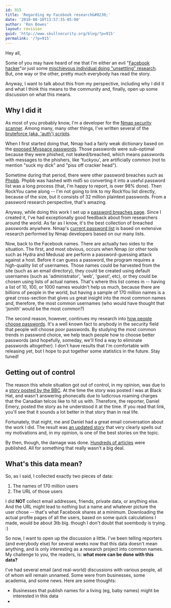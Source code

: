 ```yaml
---
id: 915
title: 'Regarding my Facebook research&#8230;'
date: '2010-08-10T13:57:35-05:00'
author: 'Ron Bowes'
layout: revision
guid: 'http://www.skullsecurity.org/blog/?p=915'
permalink: '/?p=915'
---
```


Hey all,

Some of you may have heard of me that I'm either an evil "[Facebook hacker](http://www.theatlanticwire.com/opinions/view/opinion/Hacker-Harvests-100M-Facebook-Profiles-and-Publishes-Data-Whos-At-Risk-4510)"or just some [mischievous individual doing "unsettling" research](http://www.telegraph.co.uk/technology/facebook/7919103/First-Wikileaks-now-Facebook.-Is-this-the-death-of-privacy.html). But, one way or the other, pretty much everybody has read the story.

Anyway, I want to talk about this from my perspective, including why I did it and what I think this means to the community and, finally, open up some discussion on what this means.

## Why I did it

As most of you probably know, I'm a developer for the [Nmap security scanner](http://nmap.org). Among many, many other things, I've written several of the [bruteforce (aka, 'auth') scripts](http://nmap.org/nsedoc/categories/auth.html).

When I first started doing that, Nmap had a fairly weak dictionary based on the [exposed Myspace passwords](http://downloads.skullsecurity.org/passwords/myspace.txt). Those passwords were sub-optimal because they were phished, not leaked/breached, which means passwords with messages to the phishers, like 'fuckyou', are artificially common (not to mention "suck my dick" and "piss off cracker head").

Sometime during that period, there were other password breaches such as [Phpbb](http://downloads.skullsecurity.org/passwords/phpbb.txt.bz2). Phpbb was hashed with md5 so converting it into a useful password list was a long process (that, I'm happy to report, is over 98% done). Then RockYou came along -- I'm not going to link to my RockYou list directly, because of the size, but it consists of 32 million plaintext passwords. From a password research perspective, that's amazing.

Anyway, while doing this work I set up a [password breaches page](http://skullsecurity.org/wiki/index.php/Passwords). Since I created it, I've had exceptionally good feedback about from researchers around the world. As far as I know, it's the best collection of breached passwords anywhere. Nmap's [current password list](http://nmap.org/svn/nselib/data/passwords.lst) is based on extensive research performed by Nmap developers based on our many lists.

Now, back to the Facebook names. There are actually two sides to the situation. The first, and most obvious, occurs when Nmap (or other tools such as Hydra and Medusa) are perform a password-guessing attack against a host. Before it can guess a password, the program requires a high-quality list of usernames. Those names could be harvested from the site (such as an email directory), they could be created using default usernames (such as 'administrator', 'web', 'guest', etc), or they could be chosen using lists of actual names. That's where this list comes in -- having a list of 10, 100, or 1000 names wouldn't help us much, because there are billions of people in the world, but having a sample of 170 million names is a great cross-section that gives us great insight into the most common names and, therefore, the most common usernames (who would have thought that 'jsmith' would be the most common?)

The second reason, however, continues my research into [how people choose passwords](http://www.skullsecurity.org/blog/?p=538). It's a well known fact to anybody in the security field that people will choose poor passwords. By studying the most common trends in password choice, we help teach people how to choose better passwords (and hopefully, someday, we'll find a way to eliminate passwords altogether). I don't have results that I'm comfortable with releasing yet, but I hope to put together some statistics in the future. Stay tuned!

## Getting out of control

The reason this whole situation got out of control, in my opinion, was due to a [story posted by the BBC](http://www.bbc.co.uk/news/technology-10796584). At the time the story was posted I was at Black Hat, and wasn't answering phonecalls due to ludicrous roaming charges that the Canadian telcos like to hit us with. Therefore, the reporter, Daniel Emery, posted the story as he understood it at the time. If you read that link, you'll see that it sounds a lot better in that story than in real life.

Fortunately, that night, me and Daniel had a great email conversation about the work I did. The result was [an updated story](http://www.bbc.co.uk/news/technology-10802730) that very clearly spells out my motivations and, in my opinion, is one of the best stories on the topic.

By then, though, the damage was done. [Hundreds of articles](http://news.google.ca/news/search?aq=f&pz=1&cf=all&ned=ca&hl=en&q=ron+bowes) were published. All for something that really wasn't a big deal.

## What's this data mean?

So, as I said, I collected exactly two pieces of data:

1. The names of 170 million users
2. The URL of those users

I did **NOT** collect email addresses, friends, private data, or anything else. And the URL might lead to nothing but a name and whatever picture the user chose -- that's what Facebook shares at a minimum. Downloading the actual profile pages of all the users, based on some quick calculations I made, would be about 3tb big. though I don't doubt that soembody is trying. :)

So now, I want to open up the discussion a little. I've been telling reporters (and everybody else) for several weeks now that this data doesn't mean anything, and is only interesting as a research project into common names. My challenge to you, the readers, is: **what more can be done with this data?**

I've had several email (and real-world) discussions with various people, all of whom will remain unnamed. Some were from businesses, some academia, and some news. Here are some thoughts:

- Businesses that publish names for a living (eg, baby names) might be interested in this data
- 